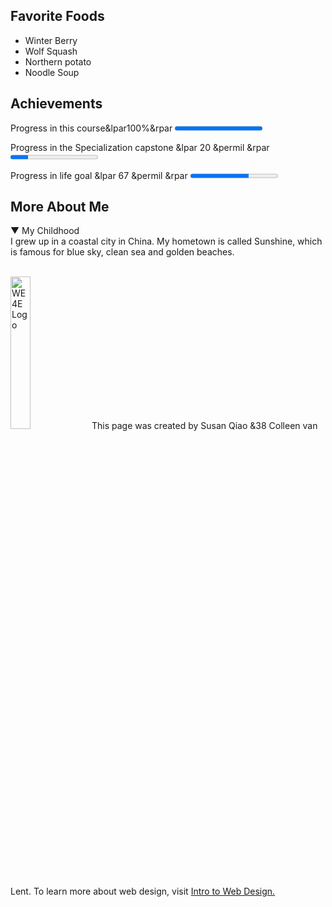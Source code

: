 <!DOCTYPE html>
<html lang = "en">
<head>
 <meta charset = "UTF-8">
 <title> John Snow GOT</title>
</head>
<body>
 <h2> Favorite Foods</h2>
 <ul>
  <li>Winter Berry</li>
  <li>Wolf Squash</li>
  <li>Northern potato</li>
  <li>Noodle Soup</li>
</ul>
 <h2> Achievements</h2>
 <p>Progress in this course&lpar100%&rpar <progress value="100" max="100">
</progress>
</p>
<p>Progress in the Specialization capstone &lpar 20 &permil &rpar <progress value="20" max="100">
</progress>
</p>
<p>Progress in life goal &lpar 67 &permil &rpar <progress value="67" max="100">
</progress>
</p>
<h2> More About Me</h2>
<p> &#9660 My Childhood
<br>
I grew up in a coastal city in China. My hometown is called Sunshine, which is famous for blue sky, clean sea and golden beaches.</p>
<br>
<img src=".jpg" width ="25%" alt="WE4E Logo">
This page was created by Susan Qiao &38 Colleen van Lent. To learn more about web design, visit <a href = "https://www.coursera.org/specializations/web-design">
Intro to Web Design.
</a>
 </body>
 </html>
